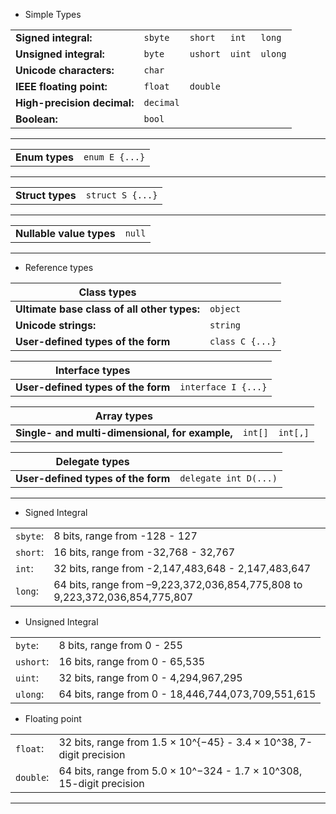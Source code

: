 * Simple Types

|                    |       |       |     |      |
|--------------------|-------|-------|-----|------|
|**Signed integral:** | `sbyte` | `short` | `int` | `long` |
|**Unsigned integral:**|`byte`|`ushort`|`uint`|`ulong`|
|**Unicode characters:**|`char`|
|**IEEE floating point:**|`float`|`double`|
|**High-precision decimal:**|`decimal`|
|**Boolean:**|`bool`|

---

|                    |       |     
|--------------------|------|
|**Enum types**|`enum E {...}`|

---

|                    |       |     
|--------------------|------|
|**Struct types**|`struct S {...}`|

---

|                    |       |     
|--------------------|------|
|**Nullable value types**|`null`|

---

* Reference types

| Class types        |       |  
|--------------------|-------|
|**Ultimate base class of all other types:**|`object`|
|**Unicode strings:**|`string`|
|**User-defined types of the form**|`class C {...}`|

| Interface types        |       |  
|--------------------|-------|
|**User-defined types of the form**|`interface I {...}`|

| Array  types        |       |  |
|--------------------|-------|--|
|**Single- and multi-dimensional, for example,**|`int[]`|`int[,]`|

| Delegate   types        |       |  
|--------------------|-------|
|**User-defined types of the form**|`delegate int D(...)`|

---
* Signed Integral

|   |       |  
|--------------------|-------|
|`sbyte`:|8 bits, range from -128 - 127|
|`short`:|16 bits, range from -32,768 - 32,767|
|`int`:|32 bits, range from -2,147,483,648 - 2,147,483,647|
|`long`:|64 bits, range from –9,223,372,036,854,775,808 to 9,223,372,036,854,775,807|

* Unsigned Integral

|   |       |  
|--------------------|-------|
|`byte`:|8 bits, range from 0 - 255|
|`ushort`:|16 bits, range from 0 - 65,535|
|`uint`:|32 bits, range from 0 - 4,294,967,295|
|`ulong`:|64 bits, range from 0 - 18,446,744,073,709,551,615|

* Floating point

|   |       |  
|--------------------|-------|
|`float`:|32 bits, range from 1.5 × 10^{−45} - 3.4 × 10^38, 7-digit precision|
|`double`:|64 bits, range from 5.0 × 10^−324 - 1.7 × 10^308, 15-digit precision|
---


